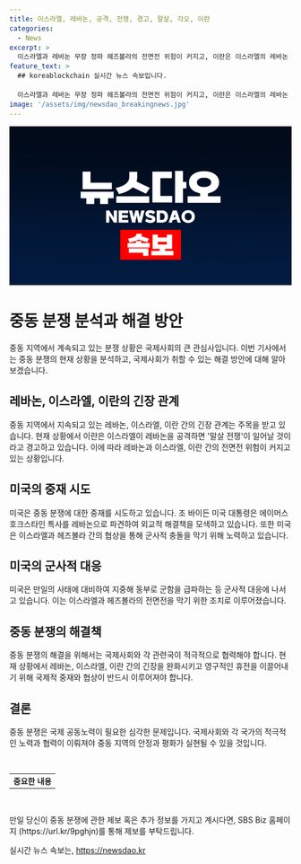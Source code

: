 ```yaml
---
title: 이스라엘, 레바논, 공격, 전쟁, 경고, 말살, 각오, 이란
categories:
  - News
excerpt: >
  이스라엘과 레바논 무장 정파 헤즈볼라의 전면전 위험이 커지고, 이란은 이스라엘의 레바논 공격 시 말살 전쟁이 일어날 것이라고 경고하며 긴장이 고조되고 있다. 이스라엘과 헤즈볼라의 긴장 상태에서 레바논 남부에서의 공격과 대응이 계속되고 미국은 군함을 급파함으로써 만일의 사태에 대비하고 있다. 이에 대한 외교적 해결책을 찾기 위해 미국과 다른 국가들이 중재에 나섰으나 현재까지 영구적인 휴전이 이뤄지기에는 어려움이 있다는 분석이 나오고 있다.
feature_text: >
  ## koreablockchain 실시간 뉴스 속보입니다.

  이스라엘과 레바논 무장 정파 헤즈볼라의 전면전 위험이 커지고, 이란은 이스라엘의 레바논 공격 시 말살 전쟁이 일어날 것이라고 경고하며 긴장이 고조되고 있다. 이스라엘과 헤즈볼라의 긴장 상태에서 레바논 남부에서의 공격과 대응이 계속되고 미국은 군함을 급파함으로써 만일의 사태에 대비하고 있다. 이에 대한 외교적 해결책을 찾기 위해 미국과 다른 국가들이 중재에 나섰으나 현재까지 영구적인 휴전이 이뤄지기에는 어려움이 있다는 분석이 나오고 있다.
image: '/assets/img/newsdao_breakingnews.jpg'
---
```


<p><img src="/assets/img/newsdao_breakingnews.jpg" alt="koreablockchain 속보" /></p>

<h1 data-ke-size="size26"><b>중동 분쟁 분석과 해결 방안</b></h1>

<p data-ke-size="size16"></p>

<p>중동 지역에서 계속되고 있는 분쟁 상황은 국제사회의 큰 관심사입니다. 이번 기사에서는 중동 분쟁의 현재 상황을 분석하고, 국제사회가 취할 수 있는 해결 방안에 대해 알아보겠습니다.</p>

<h2 data-ke-size="size24">레바논, 이스라엘, 이란의 긴장 관계</h2>

<p>중동 지역에서 지속되고 있는 레바논, 이스라엘, 이란 간의 긴장 관계는 주목을 받고 있습니다. 현재 상황에서 이란은 이스라엘이 레바논을 공격하면 '말살 전쟁'이 일어날 것이라고 경고하고 있습니다. 이에 따라 레바논과 이스라엘, 이란 간의 전면전 위험이 커지고 있는 상황입니다.</p>

<h2 data-ke-size="size24">미국의 중재 시도</h2>

<p>미국은 중동 분쟁에 대한 중재를 시도하고 있습니다. 조 바이든 미국 대통령은 에이머스 호크스타인 특사를 레바논으로 파견하여 외교적 해결책을 모색하고 있습니다. 또한 미국은 이스라엘과 헤즈볼라 간의 협상을 통해 군사적 충돌을 막기 위해 노력하고 있습니다.</p>

<h2 data-ke-size="size24">미국의 군사적 대응</h2>

<p>미국은 만일의 사태에 대비하여 지중해 동부로 군함을 급파하는 등 군사적 대응에 나서고 있습니다. 이는 이스라엘과 헤즈볼라의 전면전을 막기 위한 조치로 이루어졌습니다.</p>

<h2 data-ke-size="size24">중동 분쟁의 해결책</h2>

<p>중동 분쟁의 해결을 위해서는 국제사회와 각 관련국이 적극적으로 협력해야 합니다. 현재 상황에서 레바논, 이스라엘, 이란 간의 긴장을 완화시키고 영구적인 휴전을 이끌어내기 위해 국제적 중재와 협상이 반드시 이루어져야 합니다.</p>

<h2 data-ke-size="size24">결론</h2>

<p>중동 분쟁은 국제 공동노력이 필요한 심각한 문제입니다. 국제사회와 각 국가의 적극적인 노력과 협력이 이뤄져야 중동 지역의 안정과 평화가 실현될 수 있을 것입니다. </p>

<p data-ke-size="size16">&nbsp;</p>

<table>
    <tbody>
        <tr>
            <td style="text-align: center; height: 17px;"><b>중요한 내용</b></td>
        </tr>
    </tbody>
</table>

<p data-ke-size="size16">&nbsp;</p>

<p>만일 당신이 중동 분쟁에 관한 제보 혹은 추가 정보를 가지고 계시다면, SBS Biz 홈페이지 (https://url.kr/9pghjn)를 통해 제보를 부탁드립니다.</p>
실시간 뉴스 속보는, <a href="https://newsdao.kr" rel="dofollow">https://newsdao.kr</a>


